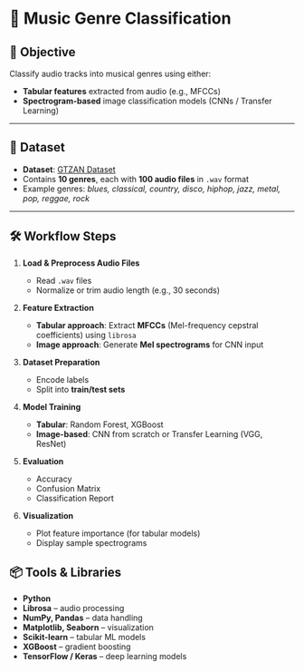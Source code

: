 

# 🎵 Music Genre Classification

## 📌 Objective

Classify audio tracks into musical genres using either:

* **Tabular features** extracted from audio (e.g., MFCCs)
* **Spectrogram-based** image classification models (CNNs / Transfer Learning)

---

## 📂 Dataset

* **Dataset**: [GTZAN Dataset](https://www.kaggle.com/datasets/andradaolteanu/gtzan-dataset-music-genre-classification)
* Contains **10 genres**, each with **100 audio files** in `.wav` format
* Example genres: *blues, classical, country, disco, hiphop, jazz, metal, pop, reggae, rock*

---

## 🛠 Workflow Steps

1. **Load & Preprocess Audio Files**

   * Read `.wav` files
   * Normalize or trim audio length (e.g., 30 seconds)

2. **Feature Extraction**

   * **Tabular approach**: Extract **MFCCs** (Mel-frequency cepstral coefficients) using `librosa`
   * **Image approach**: Generate **Mel spectrograms** for CNN input

3. **Dataset Preparation**

   * Encode labels
   * Split into **train/test sets**

4. **Model Training**

   * **Tabular**: Random Forest, XGBoost
   * **Image-based**: CNN from scratch or Transfer Learning (VGG, ResNet)

5. **Evaluation**

   * Accuracy
   * Confusion Matrix
   * Classification Report

6. **Visualization**

   * Plot feature importance (for tabular models)
   * Display sample spectrograms

## 📦 Tools & Libraries

* **Python**
* **Librosa** – audio processing
* **NumPy, Pandas** – data handling
* **Matplotlib, Seaborn** – visualization
* **Scikit-learn** – tabular ML models
* **XGBoost** – gradient boosting
* **TensorFlow / Keras** – deep learning models

